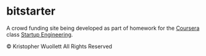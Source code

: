 bitstarter
==========

A crowd funding site being developed as part of homework for the [Coursera](https://coursera.org) class
[Startup Engineering](https://class.coursera.org/startup-001).

&copy; Kristopher Wuollett
All Rights Reserved
